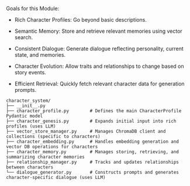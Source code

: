 Goals for this Module:

-   Rich Character Profiles: Go beyond basic descriptions.

-   Semantic Memory: Store and retrieve relevant memories using vector search.

-   Consistent Dialogue: Generate dialogue reflecting personality, current state, and memories.

-   Character Evolution: Allow traits and relationships to change based on story events.

-   Efficient Retrieval: Quickly fetch relevant character data for generation prompts.

```
character_system/
├── __init__.py
├── character_profile.py        # Defines the main CharacterProfile Pydantic model
├── character_genesis.py        # Expands initial input into rich profiles (uses LLM)
├── vector_store_manager.py     # Manages ChromaDB client and collections (specific to characters)
├── character_embedding.py      # Handles embedding generation and vector DB operations for characters
├── character_memory.py         # Manages storing, retrieving, and summarizing character memories
├── relationship_manager.py     # Tracks and updates relationships between characters
└── dialogue_generator.py       # Constructs prompts and generates character-specific dialogue (uses LLM)
```

    